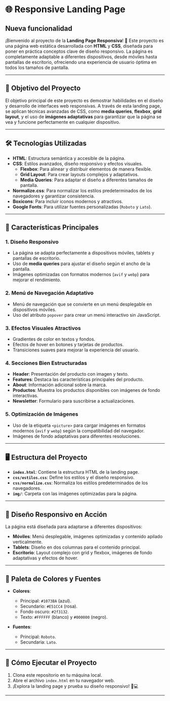 # 🌐 Responsive Landing Page
## Nueva funcionalidad
¡Bienvenido al proyecto de la **Landing Page Responsiva**! 🚀 Este proyecto es una página web estática desarrollada con **HTML** y **CSS**, diseñada para poner en práctica conceptos clave de diseño responsivo. La página es completamente adaptable a diferentes dispositivos, desde móviles hasta pantallas de escritorio, ofreciendo una experiencia de usuario óptima en todos los tamaños de pantalla.

---

## 🎯 Objetivo del Proyecto

El objetivo principal de este proyecto es demostrar habilidades en el diseño y desarrollo de interfaces web responsivas. A través de esta landing page, se aplican técnicas avanzadas de CSS, como **media queries**, **flexbox**, **grid layout**, y el uso de **imágenes adaptativas** para garantizar que la página se vea y funcione perfectamente en cualquier dispositivo.

---

## 🛠️ Tecnologías Utilizadas

- **HTML**: Estructura semántica y accesible de la página.
- **CSS**: Estilos avanzados, diseño responsivo y efectos visuales.
  - **Flexbox**: Para alinear y distribuir elementos de manera flexible.
  - **Grid Layout**: Para crear layouts complejos y adaptativos.
  - **Media Queries**: Para adaptar el diseño a diferentes tamaños de pantalla.
- **Normalize.css**: Para normalizar los estilos predeterminados de los navegadores y garantizar consistencia.
- **Boxicons**: Para incluir iconos modernos y atractivos.
- **Google Fonts**: Para utilizar fuentes personalizadas (`Roboto` y `Lato`).

---

## 🎨 Características Principales

### 1. **Diseño Responsivo**
   - La página se adapta perfectamente a dispositivos móviles, tablets y pantallas de escritorio.
   - Uso de **media queries** para ajustar el diseño según el ancho de la pantalla.
   - Imágenes optimizadas con formatos modernos (`avif` y `webp`) para mejorar el rendimiento.

### 2. **Menú de Navegación Adaptativo**
   - Menú de navegación que se convierte en un menú desplegable en dispositivos móviles.
   - Uso del atributo `popover` para crear un menú interactivo sin JavaScript.

### 3. **Efectos Visuales Atractivos**
   - Gradientes de color en textos y fondos.
   - Efectos de hover en botones y tarjetas de productos.
   - Transiciones suaves para mejorar la experiencia del usuario.

### 4. **Secciones Bien Estructuradas**
   - **Header**: Presentación del producto con imagen y texto.
   - **Features**: Destaca las características principales del producto.
   - **About**: Información adicional sobre la marca.
   - **Productos**: Muestra los productos disponibles con imágenes de fondo interactivas.
   - **Newsletter**: Formulario para suscribirse a actualizaciones.

### 5. **Optimización de Imágenes**
   - Uso de la etiqueta `<picture>` para cargar imágenes en formatos modernos (`avif` y `webp`) según la compatibilidad del navegador.
   - Imágenes de fondo adaptativas para diferentes resoluciones.

---

## 🖥️ Estructura del Proyecto

- **`index.html`**: Contiene la estructura HTML de la landing page.
- **`css/estilos.css`**: Define los estilos y el diseño responsivo.
- **`css/normalize.css`**: Normaliza los estilos predeterminados de los navegadores.
- **`img/`**: Carpeta con las imágenes optimizadas para la página.

---

## 📱 Diseño Responsivo en Acción

La página está diseñada para adaptarse a diferentes dispositivos:

- **Móviles**: Menú desplegable, imágenes optimizadas y contenido apilado verticalmente.
- **Tablets**: Diseño en dos columnas para el contenido principal.
- **Escritorio**: Layout complejo con grid y flexbox, imágenes de fondo adaptativas y efectos de hover.

---

## 🎨 Paleta de Colores y Fuentes

- **Colores**:
  - Principal: `#1073BA` (azul).
  - Secundario: `#E51CC4` (rosa).
  - Fondo oscuro: `#2f3132`.
  - Texto: `#FFFFFF` (blanco) y `#000000` (negro).

- **Fuentes**:
  - Principal: `Roboto`.
  - Secundaria: `Lato`.

---

## 🚀 Cómo Ejecutar el Proyecto

1. Clona este repositorio en tu máquina local.
2. Abre el archivo `index.html` en tu navegador web.
3. ¡Explora la landing page y prueba su diseño responsivo! 📱💻

---
